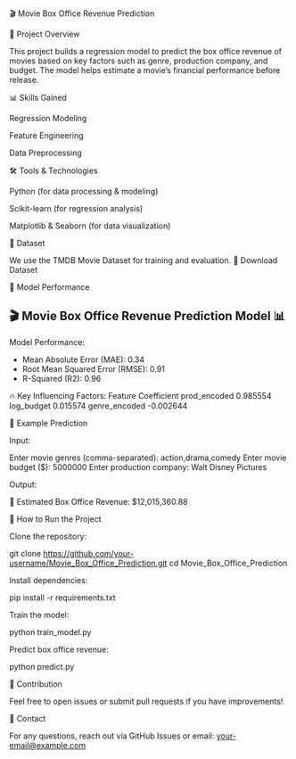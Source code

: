 🎬 Movie Box Office Revenue Prediction

📌 Project Overview

This project builds a regression model to predict the box office revenue of movies based on key factors such as genre, production company, and budget. The model helps estimate a movie’s financial performance before release.

📊 Skills Gained

Regression Modeling

Feature Engineering

Data Preprocessing

🛠 Tools & Technologies

Python (for data processing & modeling)

Scikit-learn (for regression analysis)

Matplotlib & Seaborn (for data visualization)

📁 Dataset

We use the TMDB Movie Dataset for training and evaluation.
🔗 Download Dataset

🚀 Model Performance

🎬 Movie Box Office Revenue Prediction Model 📊
------------------------------------------------
Model Performance:
- Mean Absolute Error (MAE): 0.34
- Root Mean Squared Error (RMSE): 0.91
- R-Squared (R2): 0.96

🔥 Key Influencing Factors:
      Feature  Coefficient
 prod_encoded     0.985554
   log_budget     0.015574
genre_encoded    -0.002644

🎯 Example Prediction

Input:

Enter movie genres (comma-separated): action,drama,comedy
Enter movie budget ($): 5000000
Enter production company: Walt Disney Pictures

Output:

🎥 Estimated Box Office Revenue: $12,015,360.88

📌 How to Run the Project

Clone the repository:

git clone https://github.com/your-username/Movie_Box_Office_Prediction.git
cd Movie_Box_Office_Prediction

Install dependencies:

pip install -r requirements.txt

Train the model:

python train_model.py

Predict box office revenue:

python predict.py

📝 Contribution

Feel free to open issues or submit pull requests if you have improvements!

📩 Contact

For any questions, reach out via GitHub Issues or email: your-email@example.com


